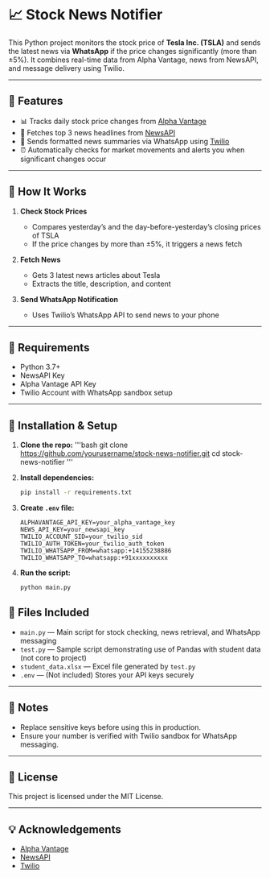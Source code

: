 # 📈 Stock News Notifier

This Python project monitors the stock price of **Tesla Inc. (TSLA)** and sends the latest news via **WhatsApp** if the price changes significantly (more than ±5%). It combines real-time data from Alpha Vantage, news from NewsAPI, and message delivery using Twilio.

---

## 🚀 Features

- 📊 Tracks daily stock price changes from [Alpha Vantage](https://www.alphavantage.co/)
- 📰 Fetches top 3 news headlines from [NewsAPI](https://newsapi.org/)
- 💬 Sends formatted news summaries via WhatsApp using [Twilio](https://www.twilio.com/whatsapp)
- ⏰ Automatically checks for market movements and alerts you when significant changes occur

---

## 🧠 How It Works

1. **Check Stock Prices**
   - Compares yesterday’s and the day-before-yesterday’s closing prices of TSLA
   - If the price changes by more than ±5%, it triggers a news fetch

2. **Fetch News**
   - Gets 3 latest news articles about Tesla
   - Extracts the title, description, and content

3. **Send WhatsApp Notification**
   - Uses Twilio’s WhatsApp API to send news to your phone

---

## 🔧 Requirements

- Python 3.7+
- NewsAPI Key
- Alpha Vantage API Key
- Twilio Account with WhatsApp sandbox setup

---

## 🧪 Installation & Setup

1. **Clone the repo:**
   '''bash
   git clone https://github.com/yourusername/stock-news-notifier.git
   cd stock-news-notifier
'''

2. **Install dependencies:**

   ```bash
   pip install -r requirements.txt
   ```

3. **Create `.env` file:**

   ```env
   ALPHAVANTAGE_API_KEY=your_alpha_vantage_key
   NEWS_API_KEY=your_newsapi_key
   TWILIO_ACCOUNT_SID=your_twilio_sid
   TWILIO_AUTH_TOKEN=your_twilio_auth_token
   TWILIO_WHATSAPP_FROM=whatsapp:+14155238886
   TWILIO_WHATSAPP_TO=whatsapp:+91xxxxxxxxxx
   ```

4. **Run the script:**

   ```bash
   python main.py
   ```


## 📁 Files Included

* `main.py` — Main script for stock checking, news retrieval, and WhatsApp messaging
* `test.py` — Sample script demonstrating use of Pandas with student data (not core to project)
* `student_data.xlsx` — Excel file generated by `test.py`
* `.env` — (Not included) Stores your API keys securely

---

## 📌 Notes

* Replace sensitive keys before using this in production.
* Ensure your number is verified with Twilio sandbox for WhatsApp messaging.

---

## 📜 License

This project is licensed under the MIT License.

---

## 💡 Acknowledgements

* [Alpha Vantage](https://www.alphavantage.co/)
* [NewsAPI](https://newsapi.org/)
* [Twilio](https://www.twilio.com/)


